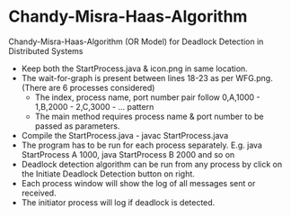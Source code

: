 # Chandy-Misra-Haas-Algorithm
Chandy-Misra-Haas-Algorithm (OR Model) for  Deadlock Detection in Distributed Systems

* Keep both the StartProcess.java & icon.png in same location.
* The wait-for-graph is present between lines 18-23 as per WFG.png. (There are 6 processes considered)
  * The index, process name, port number pair follow 0,A,1000 - 1,B,2000 - 2,C,3000 - ... pattern
  * The main method requires process name & port number to be passed as parameters.
* Compile the StartProcess.java - javac StartProcess.java
* The program has to be run for each process separately. E.g. java StartProcess A 1000, java StartProcess B 2000 and so on
* Deadlock detection algorithm can be run from any process by click on the Initiate Deadlock Detection button on right.
* Each process window will show the log of all messages sent or received.
* The initiator process will log if deadlock is detected.
